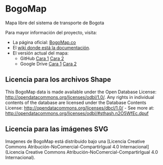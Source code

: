 # BogoMap
Mapa libre del sistema de transporte de Bogota

Para mayor información del proyecto, visita:

* La página oficial: [BogoMap.co](http://bogomap.co/)
* El [wiki donde está la documentación](https://github.com/BogoMap/bogomap/wiki).
* El versión actual del mapa:
  * GitHub [Cara 1](https://github.com/BogoMap/bogomap.github.io/raw/master/mapa/bogomap-1.png) [Cara 2](https://github.com/BogoMap/bogomap.github.io/raw/master/mapa/bogomap-2.png)
  * Google Drive [Cara 1](https://drive.google.com/open?id=0B_Ez046J_f64V05kM0g3NlNFUk0) [Cara 2](https://drive.google.com/open?id=0B_Ez046J_f64Y1JGZEU5UWs5a0U)

## Licencia para los archivos Shape

This BogoMap data is made available under the Open Database License: http://opendatacommons.org/licenses/odbl/1.0/. Any rights in individual contents of the database are licensed under the Database Contents License: http://opendatacommons.org/licenses/dbcl/1.0/ - See more at: http://opendatacommons.org/licenses/odbl/#sthash.n2O5WfEc.dpuf

## Licencia para las imágenes SVG

Imagenes de BogoMap está distribuido bajo una [Licencia Creative Commons Atribución-NoComercial-CompartirIgual 4.0 Internacional](Licencia Creative Commons Atribución-NoComercial-CompartirIgual 4.0 Internacional).
